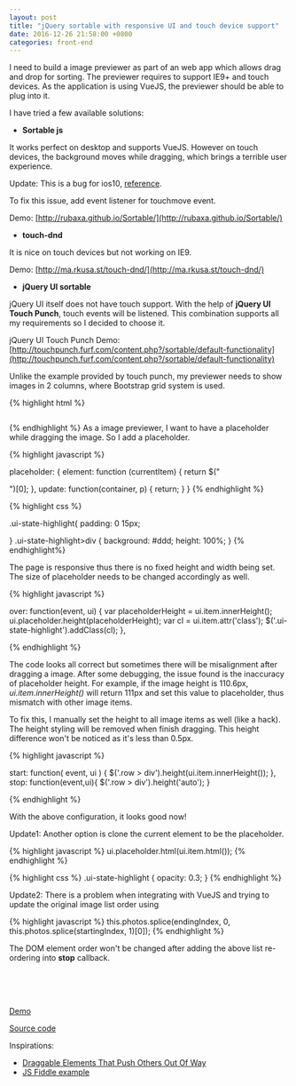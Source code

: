 ```yaml
---
layout: post
title: "jQuery sortable with responsive UI and touch device support"
date: 2016-12-26 21:58:00 +0800
categories: front-end
---
```


I need to build a image previewer as part of an web app which allows drag and drop for sorting. 
The previewer requires to support IE9+ and touch devices.
As the application is using VueJS, the previewer should be able to plug into it.

I have tried a few available solutions:

* **Sortable js**

It works perfect on desktop and supports VueJS.
However on touch devices, the background moves while dragging, which brings a terrible user experience.

Update: This is a bug for ios10, [reference](https://github.com/RubaXa/Sortable/issues/973).

To fix this issue, add event listener for touchmove event.

Demo: [http://rubaxa.github.io/Sortable/](http://rubaxa.github.io/Sortable/)

* **touch-dnd**

It is nice on touch devices but not working on IE9.

Demo: [http://ma.rkusa.st/touch-dnd/](http://ma.rkusa.st/touch-dnd/)

* **jQuery UI sortable**

jQuery UI itself does not have touch support. 
With the help of **jQuery UI Touch Punch**, touch events will be listened. 
This combination supports all my requirements so I decided to choose it.

jQuery UI Touch Punch Demo: [http://touchpunch.furf.com/content.php?/sortable/default-functionality](http://touchpunch.furf.com/content.php?/sortable/default-functionality)

Unlike the example provided by touch punch, my previewer needs to show images in 2 columns, where Bootstrap grid system is used.

{% highlight html %}

<div id="sortable" class="container">
  <div class="row content">
    <div class="col-sm-6">
      <img src="building1.jpg" class='img-responsive photo' alt="">
    </div>
    <div class="col-sm-6">
      <img src="building2.jpg" class='img-responsive photo' alt="">
    </div>
    <div class="col-sm-6">
      <img src="building3.jpg" class='img-responsive photo' alt="">
    </div>
    <div class="col-sm-6">
      <img src="building4.jpg" class='img-responsive photo' alt="">
    </div>

  </div>
</div>
        
{% endhighlight %}
As a image previewer, I want to have a placeholder while dragging the image. So I add a placeholder.

{% highlight javascript %}

placeholder: {
    element: function (currentItem) {
      return $("<div class='ui-state-highlight'><div></div></div>")[0];
    },
    update: function(container, p) {
      return;
    }
}
{% endhighlight %}

{% highlight css %}

.ui-state-highlight{
	padding: 0 15px;

}
.ui-state-highlight>div {
	background: #ddd;
	height: 100%;
}
{% endhighlight%}

The page is responsive thus there is no fixed height and width being set. 
The size of placeholder needs to be changed accordingly as well.

{% highlight javascript %}

over: function(event, ui) {
    var placeholderHeight = ui.item.innerHeight();
    ui.placeholder.height(placeholderHeight);
    var cl = ui.item.attr('class');
    $('.ui-state-highlight').addClass(cl);
},
        
{% endhighlight %}

The code looks all correct but sometimes there will be misalignment after dragging a image. 
After some debugging, the issue found is the inaccuracy of placeholder height. 
For example, if the image height is 110.6px, *ui.item.innerHeight()* will return 111px and set this value to placeholder, thus mismatch with other image items.

To fix this, I manually set the height to all image items as well (like a hack). 
The height styling will be removed when finish dragging. 
This height difference won't be noticed as it's less than 0.5px.

{% highlight javascript %}

start: function( event, ui ) {
    $('.row > div').height(ui.item.innerHeight());
},
stop: function(event,ui){
    $('.row > div').height('auto');
}

{% endhighlight %}

With the above configuration, it looks good now! 

Update1: Another option is clone the current element to be the placeholder.

{% highlight javascript %}
ui.placeholder.html(ui.item.html());
{% endhighlight %}

{% highlight css %}
.ui-state-highlight {
    opacity: 0.3;
}
{% endhighlight %}

Update2: There is a problem when integrating with VueJS and trying to update the original image list order using

{% highlight javascript %}
this.photos.splice(endingIndex, 0, this.photos.splice(startingIndex, 1)[0]);
{% endhighlight %}

The DOM element order won't be changed after adding the above list re-ordering into **stop** callback.


<br /><br /><br />


[Demo](http://htmlpreview.github.io/?https://raw.githubusercontent.com/fsw0723/jquery-sortable-responsive/master/index.html)

[Source code](https://github.com/fsw0723/jquery-sortable-responsive)

Inspirations: 

* [Draggable Elements That Push Others Out Of Way](https://css-tricks.com/draggable-elements-push-others-way/)
* [JS Fiddle example](http://jsfiddle.net/kmb23z36/3/)




